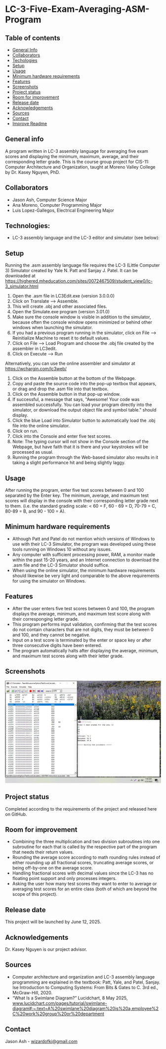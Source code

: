 # LC-3-Five-Exam-Averaging-ASM-Program
## Table of contents
* [General Info](#General-info)
* [Collaborators](#Collaborators)
* [Techologies](#Technologies)
* [Setup](#Setup)
* [Usage](#Usage)
* [Minimum hardware requirements](#Minimum-hardware-requirements)
* [Features](#Features)
* [Screenshots](#Screenshots)
* [Project status](#Project-status)
* [Room for improvement](#Room-for-improvement)
* [Release date](#Release-date)
* [Acknowledgements](#Acknowledgements)
* [Sources](#Sources)
* [Contact](#Contact)
* [Improve Readme](#Improve-Readme)

## General info
A program written in LC-3 assembly language for averaging five exam scores and displaying the minimum, maximum, average, and their corresponding letter grade.
This is the course group project for CIS-11: Computer Architecture and Organization, taught at Moreno Valley College by Dr. Kasey Nguyen, PhD.

## Collaborators
- Jason Ash, Computer Science Major
- Ana Moreno, Computer Programming Major
- Luis Lopez-Gallegos, Electrical Engineering Major

## Technologies:
- LC-3 assembly language and the LC-3 editor and simulator (see below):

## Setup
Running the .asm assembly language file requires the LC-3 (Little Computer 3) Simulator created by Yale N. Patt and Sanjay J. Patel.
It can be downloaded at https://highered.mheducation.com/sites/0072467509/student_view0/lc-3_simulator.html
1. Open the .asm file in LC3Edit.exe (version 3.0.0.0)
2. Click on Translate --> Assemble.
3. This will create .obj and other associated files.
4. Open the Simulate.exe program (version 3.01.0)
5. Make sure the console window is visible in addition to the simulator, because often the console window opens minimized or behind other windows when launching the simulator.
6. If you had a previous program running in the simulator, click on File --> Reinitialize Machine to reset it to default values.
7. Click on File --> Load Program and choose the .obj file created by the assembler in LC3edit.
8. Click on Execute --> Run

Alternatively, you can use the online assembler and simulator at https://wchargin.com/lc3web/
1. Click on the Assemble button at the bottom of the Webpage.
2. Copy and paste the source code into the pop-up textbox that appears, or drag and drop the .asm file into that textbox.
3. Click on the Assemble button in that pop-up window.
4. If successful, a message that says, "Awesome! Your code was assembled successfully. You can load your program directly into the simulator, or download the output object file and symbol table." should display.
5. Click the blue Load into Simulator button to automatically load the .obj file into the online simulator.
6. Click on run.
7. Click into the Console and enter five test scores.
8. Note: The typing cursor will not show in the Console section of the Webpage, but have faith that it is there and your keystrokes will be processed as usual.
9. Running the program through the Web-based simulator also results in it taking a slight performance hit and being slightly laggy.

## Usage
After running the program, enter five test scores between 0 and 100 separated by the Enter key. The minimum, average, and maximum test scores will display in the console with their corresponding letter grade next to them.
(i.e. the standard grading scale: < 60 = F, 60 - 69 = D, 70-79 = C, 80-89 = B, and 90 - 100 = A).

## Minimum hardware requirements
- Although Patt and Patel do not mention which versions of Windows to use with their LC-3 Simulator, the program was developed using these tools running on Windows 10 without any issues.
- Any computer with sufficient processing power, RAM, a monitor made within the past 15-20 years, and an Internet connection to download the .asm file and the LC-3 Simulator should suffice.
- When using the online simulator, the minimum hardware requirements should likewise be very light and comparable to the above requirements for using the simulator on Windows.

## Features
- After the user enters five test scores between 0 and 100, the program displays the average, minimum, and maximum test score along with their corresponging letter grade.
- This program performs input validation, confirming that the test scores do not contain characters that are not digits, they must be between 0 and 100, and they cannot be negative.
- Input on a test score is terminated by the enter or space key or after three consecutive digits have been entered.
- The program automatically halts after displaying the average, minimum, and maximum test scores along with their letter grade.

## Screenshots
![A screen capture of the program successfully running and displaying the average, minimum, and maximum test scores with their corresponding letter grade using test data required for the project](TeamBAwesomeRunWithTestData25May2025_0739am.jpg)

## Project status
Completed according to the requirements of the project and released here on GitHub.

## Room for improvement
- Combining the three multiplication and two division subroutines into one subroutine for each that is called by the respective part of the program that needs their return values.
- Rounding the average score according to math rounding rules instead of either rounding up all fractional scores, truncating average scores, or being off-by-one on the average score.
- Handling fractional scores with decimal values since the LC-3 has no floating point support and only processes integers.
- Asking the user how many test scores they want to enter to average or averaging test scores for an entire class (both of which are beyond the scope of this project).

## Release date
This project will be launched by June 12, 2025.

## Acknowledgements
Dr. Kasey Nguyen is our project advisor.

## Sources
- Computer architecture and organization and LC-3 assembly language programming are explained in the textbook:
Patt, Yale, and Patel, Sanjay. Ise Introduction to Computing Systems: From Bits & Gates to C. 3rd ed., 	McGraw-Hill, 	2020.
- “What Is a Swimlane Diagram?” Lucidchart, 8 May 2025, www.lucidchart.com/pages/tutorial/swimlane-diagram#:~:text=A%20swimlane%20diagram%20is%20a,employee%2C%20work%20group%20or%20department 

## Contact
Jason Ash - wizardofki@gmail.com
